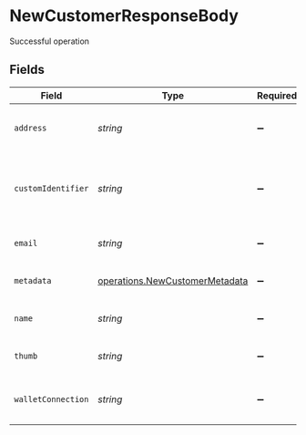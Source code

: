 # NewCustomerResponseBody

Successful operation


## Fields

| Field                                                                                   | Type                                                                                    | Required                                                                                | Description                                                                             | Example                                                                                 |
| --------------------------------------------------------------------------------------- | --------------------------------------------------------------------------------------- | --------------------------------------------------------------------------------------- | --------------------------------------------------------------------------------------- | --------------------------------------------------------------------------------------- |
| `address`                                                                               | *string*                                                                                | :heavy_minus_sign:                                                                      | N/A                                                                                     | The wallet Address of the customer.                                                     |
| `customIdentifier`                                                                      | *string*                                                                                | :heavy_minus_sign:                                                                      | N/A                                                                                     | The Custom Identifier of the customer in the organization                               |
| `email`                                                                                 | *string*                                                                                | :heavy_minus_sign:                                                                      | N/A                                                                                     | The Email of the customer.                                                              |
| `metadata`                                                                              | [operations.NewCustomerMetadata](../../../sdk/models/operations/newcustomermetadata.md) | :heavy_minus_sign:                                                                      | N/A                                                                                     | The Metadata Information.                                                               |
| `name`                                                                                  | *string*                                                                                | :heavy_minus_sign:                                                                      | N/A                                                                                     | The Name of the customer.                                                               |
| `thumb`                                                                                 | *string*                                                                                | :heavy_minus_sign:                                                                      | N/A                                                                                     | The Avatar of the customer.                                                             |
| `walletConnection`                                                                      | *string*                                                                                | :heavy_minus_sign:                                                                      | N/A                                                                                     | The wallet connection type of the customer                                              |